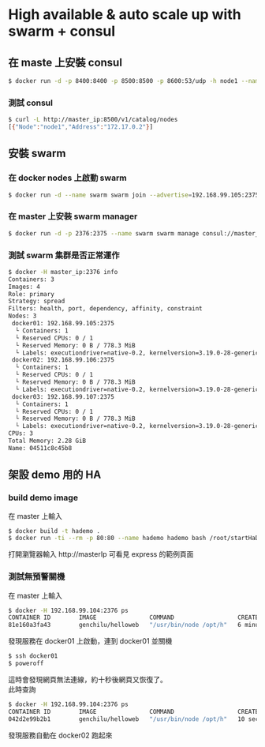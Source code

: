 # High available & auto scale up with swarm + consul

## 在  maste 上安裝 consul
```sh
$ docker run -d -p 8400:8400 -p 8500:8500 -p 8600:53/udp -h node1 --name consul progrium/consul -server -bootstrap
```
### 測試 consul
```sh
$ curl -L http://master_ip:8500/v1/catalog/nodes
[{"Node":"node1","Address":"172.17.0.2"}]
```
## 安裝 swarm
### 在 docker nodes 上啟動 swarm
```sh
$ docker run -d --name swarm swarm join --advertise=192.168.99.105:2375 consul://192.168.99.104:8500/v1/kv/swarm
```
### 在 master 上安裝 swarm manager
```sh
$ docker run -d -p 2376:2375 --name swarm swarm manage consul://master_ip:8500/v1/kv/swarm
```
### 測試 swarm 集群是否正常運作
```sh
$ docker -H master_ip:2376 info
Containers: 3
Images: 4
Role: primary
Strategy: spread
Filters: health, port, dependency, affinity, constraint
Nodes: 3
 docker01: 192.168.99.105:2375
  └ Containers: 1
  └ Reserved CPUs: 0 / 1
  └ Reserved Memory: 0 B / 778.3 MiB
  └ Labels: executiondriver=native-0.2, kernelversion=3.19.0-28-generic, operatingsystem=Ubuntu 14.04.3 LTS, storagedriver=aufs
 docker02: 192.168.99.106:2375
  └ Containers: 1
  └ Reserved CPUs: 0 / 1
  └ Reserved Memory: 0 B / 778.3 MiB
  └ Labels: executiondriver=native-0.2, kernelversion=3.19.0-28-generic, operatingsystem=Ubuntu 14.04.3 LTS, storagedriver=aufs
 docker03: 192.168.99.107:2375
  └ Containers: 1
  └ Reserved CPUs: 0 / 1
  └ Reserved Memory: 0 B / 778.3 MiB
  └ Labels: executiondriver=native-0.2, kernelversion=3.19.0-28-generic, operatingsystem=Ubuntu 14.04.3 LTS, storagedriver=aufs
CPUs: 3
Total Memory: 2.28 GiB
Name: 04511c8c45b8
```
## 架設 demo 用的 HA 
### build demo image
在 master 上輸入
```sh
$ docker build -t hademo .
$ docker run -ti --rm -p 80:80 --name hademo hademo bash /root/startHaDemo.sh -m masterIp
```
打開瀏覽器輸入 http://masterIp 可看見 express 的範例頁面
### 測試無預警關機
在 master 上輸入
```sh
$ docker -H 192.168.99.104:2376 ps
CONTAINER ID        IMAGE               COMMAND                  CREATED             STATUS              PORTS                           NAMES
81e160a3fa43        genchilu/helloweb   "/usr/bin/node /opt/h"   6 minutes ago       Up 6 minutes        192.168.99.105:3000->3000/tcp   docker01/happy_brahmagupta
```
發現服務在 docker01 上啟動，連到 docker01 並關機
```sh
$ ssh docker01
$ poweroff
```
這時會發現網頁無法連線，約十秒後網頁又恢復了。  
此時查詢
```sh
$ docker -H 192.168.99.104:2376 ps
CONTAINER ID        IMAGE               COMMAND                  CREATED             STATUS              PORTS                           NAMES
042d2e99b2b1        genchilu/helloweb   "/usr/bin/node /opt/h"   10 seconds ago      Up 10 seconds       192.168.99.106:3000->3000/tcp   docker02/fervent_darwin
```
發現服務自動在 docker02 跑起來

